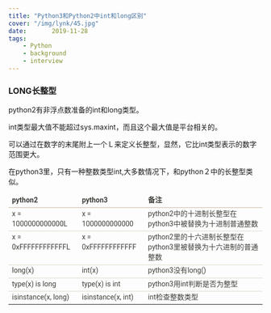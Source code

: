```yaml
---
title: "Python3和Python2中int和long区别"
cover: "/img/lynk/45.jpg"
date:       2019-11-28
tags:
	- Python
	- background
	- interview
---
```





### LONG长整型
python2有非浮点数准备的int和long类型。

int类型最大值不能超过sys.maxint，而且这个最大值是平台相关的。

可以通过在数字的末尾附上一个Ｌ来定义长整型，显然，它比int类型表示的数字范围更大。

在python3里，只有一种整数类型int,大多数情况下，和python２中的长整型类似。


<table class="table table-hover table-striped" style="border-collapse:collapse;border-spacing:0px;color:rgb(62,63,58);font-family:Roboto, 'Helvetica Neue', Helvetica, Arial, sans-serif;font-size:14px;"><thead><tr><th style="text-align:left;line-height:1.42857;vertical-align:bottom;border-top:0px;border-bottom:2px solid rgb(223,215,202);">
python2</th>
<th style="text-align:left;line-height:1.42857;vertical-align:bottom;border-top:0px;border-bottom:2px solid rgb(223,215,202);">
python3</th>
<th style="text-align:left;line-height:1.42857;vertical-align:bottom;border-top:0px;border-bottom:2px solid rgb(223,215,202);">
备注</th>
</tr></thead><tbody><tr><td style="line-height:1.42857;vertical-align:top;border-top:1px solid rgb(223,215,202);">
x = 1000000000000L</td>
<td style="line-height:1.42857;vertical-align:top;border-top:1px solid rgb(223,215,202);">
x = 1000000000000</td>
<td style="line-height:1.42857;vertical-align:top;border-top:1px solid rgb(223,215,202);">
python2中的十进制长整型在python3中被替换为十进制普通整数</td>
</tr><tr><td style="line-height:1.42857;vertical-align:top;border-top:1px solid rgb(223,215,202);">
x = 0xFFFFFFFFFFFFL</td>
<td style="line-height:1.42857;vertical-align:top;border-top:1px solid rgb(223,215,202);">
x = 0xFFFFFFFFFFFF</td>
<td style="line-height:1.42857;vertical-align:top;border-top:1px solid rgb(223,215,202);">
python2里的十六进制长整型在python3里被替换为十六进制的普通整数</td>
</tr><tr><td style="line-height:1.42857;vertical-align:top;border-top:1px solid rgb(223,215,202);">
long(x)</td>
<td style="line-height:1.42857;vertical-align:top;border-top:1px solid rgb(223,215,202);">
int(x)</td>
<td style="line-height:1.42857;vertical-align:top;border-top:1px solid rgb(223,215,202);">
python3没有long()</td>
</tr><tr><td style="line-height:1.42857;vertical-align:top;border-top:1px solid rgb(223,215,202);">
type(x) is long</td>
<td style="line-height:1.42857;vertical-align:top;border-top:1px solid rgb(223,215,202);">
type(x) is int</td>
<td style="line-height:1.42857;vertical-align:top;border-top:1px solid rgb(223,215,202);">
python3用int判断是否为整型</td>
</tr><tr><td style="line-height:1.42857;vertical-align:top;border-top:1px solid rgb(223,215,202);">
isinstance(x, long)</td>
<td style="line-height:1.42857;vertical-align:top;border-top:1px solid rgb(223,215,202);">
isinstance(x, int)</td>
<td style="line-height:1.42857;vertical-align:top;border-top:1px solid rgb(223,215,202);">
int检查整数类型</td>
</tr></tbody></table>